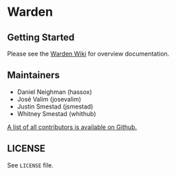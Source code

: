 # Warden

## Getting Started

Please see the [Warden Wiki](https://wiki.github.com/hassox/warden) for overview documentation.

## Maintainers

* Daniel Neighman (hassox)
* José Valim (josevalim)
* Justin Smestad (jsmestad)
* Whitney Smestad (whithub)

[A list of all contributors is available on Github.](https://github.com/hassox/warden/contributors)

## LICENSE

See `LICENSE` file.
